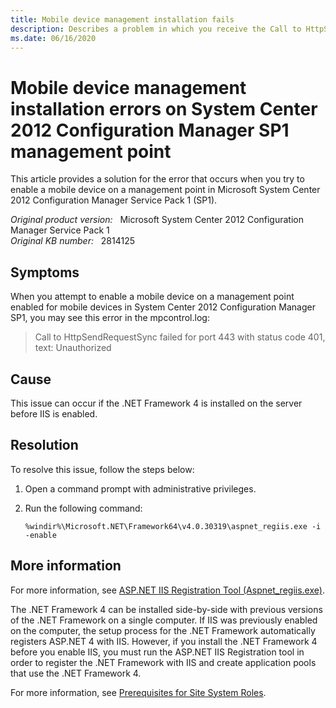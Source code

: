 ```yaml
---
title: Mobile device management installation fails
description: Describes a problem in which you receive the Call to HttpSendRequestSync failed for port 443 with status code 401 error when trying to enable a mobile device on a management point.
ms.date: 06/16/2020
---
```

# Mobile device management installation errors on System Center 2012 Configuration Manager SP1 management point

This article provides a solution for the error that occurs when you try to enable a mobile device on a management point in Microsoft System Center 2012 Configuration Manager Service Pack 1 (SP1).

_Original product version:_ &nbsp; Microsoft System Center 2012 Configuration Manager Service Pack 1  
_Original KB number:_ &nbsp; 2814125

## Symptoms

When you attempt to enable a mobile device on a management point enabled for mobile devices in System Center 2012 Configuration Manager SP1, you may see this error in the mpcontrol.log:

> Call to HttpSendRequestSync failed for port 443 with status code 401, text: Unauthorized

## Cause

This issue can occur if the .NET Framework 4 is installed on the server before IIS is enabled.

## Resolution

To resolve this issue, follow the steps below:

1. Open a command prompt with administrative privileges.
2. Run the following command:

   ```console
   %windir%\Microsoft.NET\Framework64\v4.0.30319\aspnet_regiis.exe -i -enable
   ```

## More information

For more information, see [ASP.NET IIS Registration Tool (Aspnet_regiis.exe)](/previous-versions/k6h9cz8h(v=vs.100)).

The .NET Framework 4 can be installed side-by-side with previous versions of the .NET Framework on a single computer. If IIS was previously enabled on the computer, the setup process for the .NET Framework automatically registers ASP.NET 4 with IIS. However, if you install the .NET Framework 4 before you enable IIS, you must run the ASP.NET IIS Registration tool in order to register the .NET Framework with IIS and create application pools that use the .NET Framework 4.

For more information, see [Prerequisites for Site System Roles](/previous-versions/system-center/system-center-2012-R2/gg682077(v=technet.10)?redirectedfrom=MSDN#prerequisites-for-site-system-roles).
